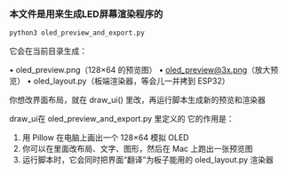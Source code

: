 ### 本文件是用来生成LED屏幕渲染程序的

```python
python3 oled_preview_and_export.py
```

它会在当前目录生成：
 
• oled_preview.png（128×64 的预览图）
• oled_preview@3x.png（放大预览）
• oled_layout.py（板端渲染器，等会儿一并拷到 ESP32）

你想改界面布局，就在 draw_ui() 里改，再运行脚本生成新的预览和渲染器

draw_ui在 oled_preview_and_export.py 里定义的
它的作用是：
1. 用 Pillow 在电脑上画出一个 128×64 模拟 OLED
2. 你可以在里面改布局、文字、图形，然后在 Mac 上跑出一张预览图
3. 运行脚本时，它会同时把界面“翻译”为板子能用的 oled_layout.py 渲染器